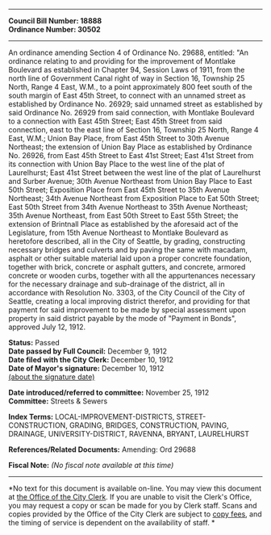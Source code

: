 * * * * *  
  
**Council Bill Number: [](#h0)[](#h2)18888**   
**Ordinance Number: 30502**  
  
* * * * *  
  
An ordinance amending Section 4 of Ordinance No. 29688, entitled: "An ordinance relating to and providing for the improvement of Montlake Boulevard as established in Chapter 94, Session Laws of 1911, from the north line of Government Canal right of way in Section 16, Township 25 North, Range 4 East, W.M., to a point approximately 800 feet south of the south margin of East 45th Street, to connect with an unnamed street as established by Ordinance No. 26929; said unnamed street as established by said Ordinance No. 26929 from said connection, with Montlake Boulevard to a connection with East 45th Street; East 45th Street from said connection, east to the east line of Section 16, Township 25 North, Range 4 East, W.M.; Union Bay Place, from East 45th Street to 30th Avenue Northeast; the extension of Union Bay Place as established by Ordinance No. 26926, from East 45th Street to East 41st Street; East 41st Street from its connection with Union Bay Place to the west line of the plat of Laurelhurst; East 41st Street between the west line of the plat of Laurelhurst and Surber Avenue; 30th Avenue Northeast from Union Bay Place to East 50th Street; Exposition Place from East 45th Street to 35th Avenue Northeast; 34th Avenue Northeast from Exposition Place to Eat 50th Street; East 50th Street from 34th Avenue Northeast to 35th Avenue Northeast; 35th Avenue Northeast, from East 50th Street to East 55th Street; the extension of Brintnall Place as established by the aforesaid act of the Legislature, from 15th Avenue Northeast to Montlake Boulevard as heretofore described, all in the City of Seattle, by grading, constructing necessary bridges and culverts and by paving the same with macadam, asphalt or other suitable material laid upon a proper concrete foundation, together with brick, concrete or asphalt gutters, and concrete, armored concrete or wooden curbs, together with all the appurtenances necessary for the necessary drainage and sub-drainage of the district, all in accordance with Resolution No. 3303, of the City Council of the City of Seattle, creating a local improving district therefor, and providing for that payment for said improvement to be made by special assessment upon property in said district payable by the mode of "Payment in Bonds", approved July 12, 1912.  
  
**Status:** Passed   
**Date passed by Full Council:** December 9, 1912   
**Date filed with the City Clerk:** December 10, 1912   
**Date of Mayor's signature:** December 10, 1912   
[(about the signature date)](/~public/approvaldate.htm)   
  
  
**Date introduced/referred to committee:** November 25, 1912   
**Committee:** Streets & Sewers   
  
**Index Terms:** LOCAL-IMPROVEMENT-DISTRICTS, STREET-CONSTRUCTION, GRADING, BRIDGES, CONSTRUCTION, PAVING, DRAINAGE, UNIVERSITY-DISTRICT, RAVENNA, BRYANT, LAURELHURST  
  
**References/Related Documents:** Amending: Ord 29688  
  
**Fiscal Note:** *(No fiscal note available at this time)*  
  
* * * * *  
  
*No text for this document is available on-line. You may view this document at [the Office of the City Clerk](http://www.seattle.gov/leg/clerk/contactUs.htm). If you are unable to visit the Clerk's Office, you may request a copy or scan be made for you by Clerk staff. Scans and copies provided by the Office of the City Clerk are subject to [copy fees](http://clerk.seattle.gov/~public/clerkfees.htm), and the timing of service is dependent on the availability of staff. *  
  
  
